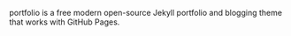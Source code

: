 portfolio is a free modern open-source Jekyll portfolio and blogging theme that works with GitHub Pages.